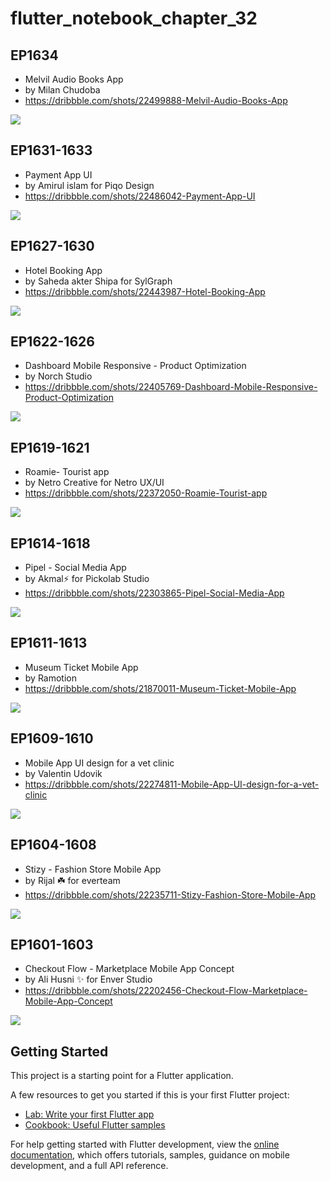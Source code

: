 # flutter_notebook_chapter_32

## EP1634

- Melvil Audio Books App
- by Milan Chudoba
- https://dribbble.com/shots/22499888-Melvil-Audio-Books-App

<img src="https://cdn.dribbble.com/userupload/9905542/file/original-a4077ee798bcf1f493f13e99ab509803.png?resize=1600x1200"/>

## EP1631-1633

- Payment App UI
- by Amirul islam for Piqo Design
- https://dribbble.com/shots/22486042-Payment-App-UI

<img src="https://cdn.dribbble.com/userupload/9867798/file/original-3724467d1916148f00687162caa1a5bf.png?resize=1600x1200"/>


## EP1627-1630

- Hotel Booking App
- by Saheda akter Shipa for SylGraph
- https://dribbble.com/shots/22443987-Hotel-Booking-App

<img src="https://cdn.dribbble.com/userupload/9753975/file/original-82357c1187d58f156b067e8ca025085f.jpg?resize=1600x1198"/>

## EP1622-1626

- Dashboard Mobile Responsive - Product Optimization
- by Norch Studio
- https://dribbble.com/shots/22405769-Dashboard-Mobile-Responsive-Product-Optimization

<img src="https://cdn.dribbble.com/userupload/9652607/file/original-c1080b7b8f548c55c2b4ae44a531d759.png?resize=1600x1200"/>

## EP1619-1621

- Roamie- Tourist app
- by Netro Creative for Netro UX/UI
- https://dribbble.com/shots/22372050-Roamie-Tourist-app

<img src="https://cdn.dribbble.com/userupload/9563025/file/original-67102b79a773790f36325a03cd980a3d.jpg?resize=1600x1200"/>

## EP1614-1618

- Pipel - Social Media App
- by Akmal⚡ for Pickolab Studio
- https://dribbble.com/shots/22303865-Pipel-Social-Media-App

<img src="https://cdn.dribbble.com/userupload/9379674/file/original-78eb6e4e4e6ae76002e91a874b21776d.jpg?resize=1600x1202"/>

## EP1611-1613

- Museum Ticket Mobile App
- by Ramotion
- https://dribbble.com/shots/21870011-Museum-Ticket-Mobile-App

<img src="https://cdn.dribbble.com/userupload/8188430/file/original-cd60c2b59329578bc2c29664677ca0ea.png?resize=1600x1200"/>

## EP1609-1610

- Mobile App UI design for a vet clinic
- by Valentin Udovik
- https://dribbble.com/shots/22274811-Mobile-App-UI-design-for-a-vet-clinic

<img src="https://cdn.dribbble.com/userupload/9302096/file/original-233000f09ba54d5966d9966ff41473f5.png?resize=1600x1200"/>

## EP1604-1608

- Stizy - Fashion Store Mobile App
- by Rijal ☘️ for everteam
- https://dribbble.com/shots/22235711-Stizy-Fashion-Store-Mobile-App

<img src="https://cdn.dribbble.com/userupload/9199343/file/original-2617b4df322f1ea03da55e54f006713d.jpg?resize=1600x1200"/>

## EP1601-1603

- Checkout Flow - Marketplace Mobile App Concept
- by Ali Husni ✨ for Enver Studio
- https://dribbble.com/shots/22202456-Checkout-Flow-Marketplace-Mobile-App-Concept

<img src="https://cdn.dribbble.com/userupload/9113668/file/original-069cf166527e4a0844b0f9652572383c.png?resize=1905x1429"/>

## Getting Started

This project is a starting point for a Flutter application.

A few resources to get you started if this is your first Flutter project:

- [Lab: Write your first Flutter app](https://docs.flutter.dev/get-started/codelab)
- [Cookbook: Useful Flutter samples](https://docs.flutter.dev/cookbook)

For help getting started with Flutter development, view the
[online documentation](https://docs.flutter.dev/), which offers tutorials,
samples, guidance on mobile development, and a full API reference.
